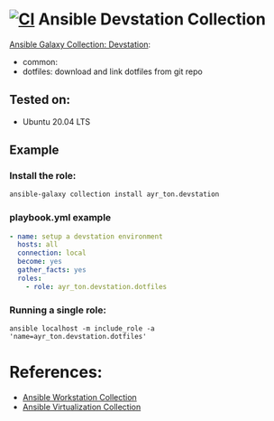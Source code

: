 [![CI](https://github.com/ayr-ton/ansible-devstation/actions/workflows/ci.yml/badge.svg)](https://github.com/ayr-ton/ansible-devstation/actions/workflows/ci.yml)
Ansible Devstation Collection
==============================

[Ansible Galaxy Collection: Devstation](https://galaxy.ansible.com/ayr_ton/devstation):

- common: 
- dotfiles: download and link dotfiles from git repo

Tested on:
----------

- Ubuntu 20.04 LTS

Example
-------

### Install the role:

```bash
ansible-galaxy collection install ayr_ton.devstation
```

### playbook.yml example

```yaml
- name: setup a devstation environment
  hosts: all
  connection: local
  become: yes
  gather_facts: yes
  roles:
    - role: ayr_ton.devstation.dotfiles
```

### Running a single role:

```
ansible localhost -m include_role -a 'name=ayr_ton.devstation.dotfiles'
```

# References:

- [Ansible Workstation Collection](https://galaxy.ansible.com/crivetimihai/workstation)
- [Ansible Virtualization Collection](https://galaxy.ansible.com/crivetimihai/virtualization)
